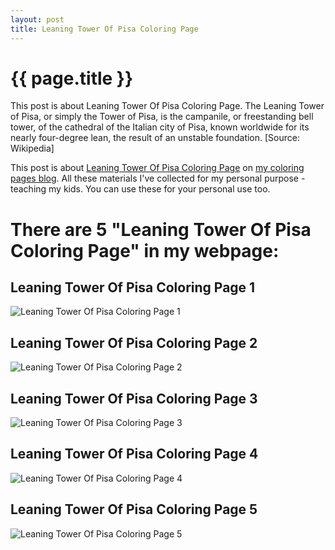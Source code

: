 ```yaml
---
layout: post
title: Leaning Tower Of Pisa Coloring Page
---
```


{{ page.title }}
================

This post is about Leaning Tower Of Pisa Coloring Page. The Leaning Tower of Pisa, or simply the Tower of Pisa, is the campanile, or freestanding bell tower, of the cathedral of the Italian city of Pisa, known worldwide for its nearly four-degree lean, the result of an unstable foundation.  [Source: Wikipedia]

This post is about  [Leaning Tower Of Pisa Coloring Page](https://coloring-pages.github.io/2022/3/6/Leaning-Tower-Of-Pisa-Coloring-Page.html) on [my coloring pages blog](https://coloring-pages.github.io/). All these materials I've collected for my personal purpose - teaching my kids. You can use these for your personal use too.

# **There are 5 "Leaning Tower Of Pisa Coloring Page" in my webpage:**

## Leaning Tower Of Pisa Coloring Page 1

![Leaning Tower Of Pisa Coloring Page 1](https://coloring-pages.github.io/coloring-pages/Leaning-Tower-Of-Pisa-Coloring-Page-1.png)

<script async src="https://pagead2.googlesyndication.com/pagead/js/adsbygoogle.js?client=ca-pub-6753140515841889" crossorigin="anonymous"></script> <ins class="adsbygoogle" style="display:block" data-ad-format="autorelaxed" data-ad-client="ca-pub-6753140515841889" data-ad-slot="5405745125"></ins><script>(adsbygoogle = window.adsbygoogle || []).push({}); </script>

## Leaning Tower Of Pisa Coloring Page 2

![Leaning Tower Of Pisa Coloring Page 2](https://coloring-pages.github.io/coloring-pages/Leaning-Tower-Of-Pisa-Coloring-Page-2.png)

## Leaning Tower Of Pisa Coloring Page 3

![Leaning Tower Of Pisa Coloring Page 3](https://coloring-pages.github.io/coloring-pages/Leaning-Tower-Of-Pisa-Coloring-Page-3.png)

## Leaning Tower Of Pisa Coloring Page 4

![Leaning Tower Of Pisa Coloring Page 4](https://coloring-pages.github.io/coloring-pages/Leaning-Tower-Of-Pisa-Coloring-Page-4.png)

## Leaning Tower Of Pisa Coloring Page 5

![Leaning Tower Of Pisa Coloring Page 5](https://coloring-pages.github.io/coloring-pages/Leaning-Tower-Of-Pisa-Coloring-Page-5.png)

<script async src="https://pagead2.googlesyndication.com/pagead/js/adsbygoogle.js?client=ca-pub-6753140515841889" crossorigin="anonymous"></script> <ins class="adsbygoogle" style="display:block" data-ad-format="autorelaxed" data-ad-client="ca-pub-6753140515841889" data-ad-slot="5405745125"></ins><script>(adsbygoogle = window.adsbygoogle || []).push({}); </script>

